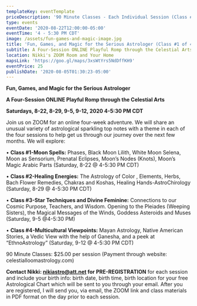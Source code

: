 ```yaml
---
templateKey: eventTemplate
priceDescription: '90 Minute Classes - Each Individual Session (Class #1 out of 4)'
type: events
eventDate: '2020-08-22T12:00:00-05:00'
eventTime: '4 - 5:30 PM CDT'
image: /assets/fun-games-and-magic-image.jpg
title: 'Fun, Games, and Magic for the Serious Astrologer (Class #1 of 4)'
subtitle: A Four-Session ONLINE Playful Romp through the Celestial Arts
location: Nikki's ZOOM Room and Your Home
mapsLink: 'https://goo.gl/maps/3xsWtYrs5NdDffKH9'
eventPrice: 25
publishDate: '2020-08-05T01:30:23-05:00'
---
```

**Fun, Games, and Magic for the Serious Astrologer**

**A Four-Session ONLINE Playful Romp through the Celestial Arts**

**Saturdays, 8-22, 8-29, 9-5, 9-12, 2020   4-5:30 PM CDT**

Join us on ZOOM for an online four-week adventure. We will share an unusual variety of astrological sparkling top notes with a theme in each of the four sessions to help get us through our journey over the next few months.  We will explore:

•	**Class #1-Moon Spells:** Phases, Black Moon Lilith, White Moon Selena, Moon as Sensorium, Prenatal Eclipses, Moon’s Nodes (Knots), Moon’s Magic Arabic Parts (Saturday, 8-22 @ 4-5:30 PM CDT)

•	**Class #2-Healing Energies:** The Astrology of Color , Elements, Herbs, Bach Flower Remedies, Chakras and Koshas, Healing Hands-AstroChirology (Saturday, 8-29 @ 4-5:30 PM CDT)

•	**Class #3-Star Techniques and Divine Feminine:** Connections to our Cosmic Purpose, Teachers, and Wisdom. Opening to the Pleiades (Weeping Sisters), the Magical Messages of the Winds, Goddess Asteroids and Muses (Saturday, 9-5 @4-5:30 PM)

•	**Class #4-Multicultural Viewpoints:** Mayan Astrology, Native American Stories, a Vedic View with the help of Ganesha, and a peek at “EthnoAstrology” (Saturday, 9-12 @ 4-5:30 PM CDT)

90 Minute Classes:   $25.00 per session (Payment through website: celestialloomastrology.com)

**Contact Nikki: nikiastro@att.net for PRE-REGISTRATION** for each session and include your birth info: birth date, birth time, birth location for your free Astrological Chart which will be sent to you through your email.  After you are registered, I will send you, via email, the ZOOM link and class materials in PDF format on the day prior to each session.
